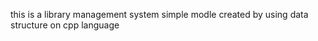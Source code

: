   this is a library management system simple modle created by using data structure on cpp language 
